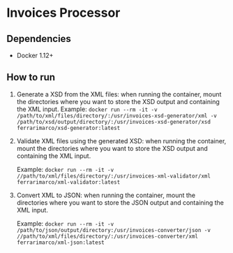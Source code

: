 # Invoices Processor

## Dependencies

- Docker 1.12+

## How to run

1. Generate a XSD from the XML files: when running the container, mount the directories where you want to store the XSD output and containing the XML input.
    Example: `docker run --rm -it -v /path/to/xml/files/directory/:/usr/invoices-xsd-generator/xml -v /path/to/xsd/output/directory/:/usr/invoices-xsd-generator/xsd ferrarimarco/xsd-generator:latest`

1. Validate XML files using the generated XSD: when running the container, mount the directories where you want to store the XSD output and containing the XML input.

    Example: `docker run --rm -it -v //path/to/xml/files/directory/:/usr/invoices-xml-validator/xml  ferrarimarco/xml-validator:latest`

1. Convert XML to JSON: when running the container, mount the directories where you want to store the JSON output and containing the XML input.

    Example: `docker run --rm -it -v /path/to/json/output/directory:/usr/invoices-converter/json -v //path/to/xml/files/directory/:/usr/invoices-converter/xml ferrarimarco/xml-json:latest`
